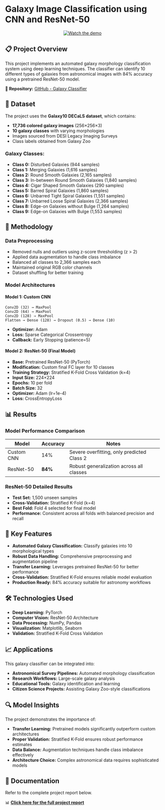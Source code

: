 # Galaxy Image Classification using CNN and ResNet-50

<p align="center">
  <a href="https://player.cloudinary.com/embed/?cloud_name=dacj8pmtm&public_id=Galaxy_Classifier_Demo_ki2wis&profile=cld-default">
    <img src="https://res.cloudinary.com/dacj8pmtm/video/upload/w_600,h_340,c_fill,so_0/Galaxy_Classifier_Demo_ki2wis.jpg" alt="Watch the demo"/>
  </a>
</p>


## 📋 Project Overview

This project implements an automated galaxy morphology classification system using deep learning techniques. The classifier can identify 10 different types of galaxies from astronomical images with 84% accuracy using a pretrained ResNet-50 model.

**🔗 Repository:** [GitHub - Galaxy Classifier](https://github.com/Bilal-Sheikh-30/galaxy-classifier)

## 🌌 Dataset

The project uses the **Galaxy10 DECaLS dataset**, which contains:
- **17,736 colored galaxy images** (256×256×3)
- **10 galaxy classes** with varying morphologies
- Images sourced from DESI Legacy Imaging Surveys
- Class labels obtained from Galaxy Zoo

### Galaxy Classes:
- **Class 0:** Disturbed Galaxies (944 samples)
- **Class 1:** Merging Galaxies (1,616 samples) 
- **Class 2:** Round Smooth Galaxies (2,165 samples)
- **Class 3:** In-between Round Smooth Galaxies (1,840 samples)
- **Class 4:** Cigar Shaped Smooth Galaxies (290 samples)
- **Class 5:** Barred Spiral Galaxies (1,860 samples)
- **Class 6:** Unbarred Tight Spiral Galaxies (1,551 samples)
- **Class 7:** Unbarred Loose Spiral Galaxies (2,366 samples)
- **Class 8:** Edge-on Galaxies without Bulge (1,264 samples)
- **Class 9:** Edge-on Galaxies with Bulge (1,553 samples)

## 🔬 Methodology

### Data Preprocessing
- Removed nulls and outliers using z-score thresholding (z > 2)
- Applied data augmentation to handle class imbalance
- Balanced all classes to 2,366 samples each
- Maintained original RGB color channels
- Dataset shuffling for better training

### Model Architectures

#### Model 1: Custom CNN
```
Conv2D (32) → MaxPool
Conv2D (64) → MaxPool  
Conv2D (128) → MaxPool
Flatten → Dense (128) → Dropout (0.5) → Dense (10)
```
- **Optimizer:** Adam
- **Loss:** Sparse Categorical Crossentropy
- **Callback:** Early Stopping (patience=5)

#### Model 2: ResNet-50 (Final Model)
- **Base:** Pretrained ResNet-50 (PyTorch)
- **Modification:** Custom final FC layer for 10 classes
- **Training Strategy:** Stratified K-Fold Cross Validation (k=4)
- **Input Size:** 224×224
- **Epochs:** 10 per fold
- **Batch Size:** 32
- **Optimizer:** Adam (lr=1e-4)
- **Loss:** CrossEntropyLoss

## 📊 Results

### Model Performance Comparison

| Model | Accuracy | Notes |
|-------|----------|-------|
| Custom CNN | 14% | Severe overfitting, only predicted Class 2 |
| ResNet-50 | **84%** | Robust generalization across all classes |

### ResNet-50 Detailed Results
- **Test Set:** 1,500 unseen samples
- **Cross-Validation:** Stratified K-Fold (k=4)
- **Best Fold:** Fold 4 selected for final model
- **Performance:** Consistent across all folds with balanced precision and recall

## 🚀 Key Features

- **Automated Galaxy Classification:** Classify galaxies into 10 morphological types
- **Robust Data Handling:** Comprehensive preprocessing and augmentation pipeline
- **Transfer Learning:** Leverages pretrained ResNet-50 for better performance
- **Cross-Validation:** Stratified K-Fold ensures reliable model evaluation
- **Production Ready:** 84% accuracy suitable for astronomy workflows

## 🛠️ Technologies Used

- **Deep Learning:** PyTorch
- **Computer Vision:** ResNet-50 Architecture
- **Data Processing:** NumPy, Pandas
- **Visualization:** Matplotlib, Seaborn
- **Validation:** Stratified K-Fold Cross Validation

## 📈 Applications

This galaxy classifier can be integrated into:
- **Astronomical Survey Pipelines:** Automated morphology classification
- **Research Workflows:** Large-scale galaxy analysis
- **Educational Tools:** Galaxy identification and learning
- **Citizen Science Projects:** Assisting Galaxy Zoo-style classifications

## 🔍 Model Insights

The project demonstrates the importance of:
- **Transfer Learning:** Pretrained models significantly outperform custom architectures
- **Proper Validation:** Stratified K-Fold ensures robust performance estimates
- **Data Balance:** Augmentation techniques handle class imbalance effectively
- **Architecture Choice:** Complex astronomical data requires sophisticated models

## 📄 Documentation

Refer to the complete project report below.

📊 **[Click here for the full project report](./report/Galaxy%20Image%20Classification%20report.pdf)**
